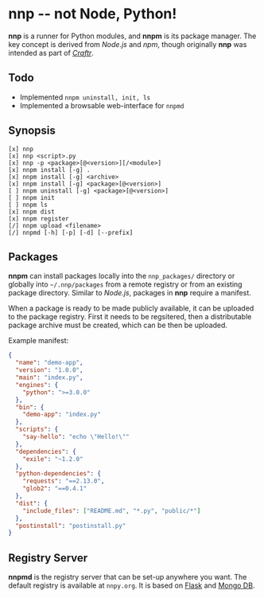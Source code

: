 # nnp -- not Node, Python!

**nnp** is a runner for Python modules, and **nnpm** is its package manager.
The key concept is derived from *Node.js* and *npm*, though originally **nnp**
was intended as part of *[Craftr]*.

  [Craftr]: https://craftr.net

## Todo

- Implemented `nnpm uninstall, init, ls`
- Implemented a browsable web-interface for `nnpmd`

## Synopsis

    [x] nnp
    [x] nnp <script>.py
    [x] nnp -p <package>[@<version>][/<module>]
    [x] nnpm install [-g] .
    [x] nnpm install [-g] <archive>
    [x] nnpm install [-g] <package>[@<version>]
    [ ] nnpm uninstall [-g] <package>[@<version>]
    [ ] nnpm init
    [ ] nnpm ls
    [x] nnpm dist
    [x] nnpm register
    [/] nnpm upload <filename>
    [/] nnpmd [-h] [-p] [-d] [--prefix]

## Packages

**nnpm** can install packages locally into the `nnp_packages/` directory or
globally into `~/.nnp/packages` from a remote registry or from an existing
package directory. Similar to *Node.js*, packages in **nnp** require a manifest.

When a package is ready to be made publicly available, it can be uploaded to
the package registry. First it needs to be regsitered, then a distributable
package archive must be created, which can be then be uploaded.

Example manifest:

```json
{
  "name": "demo-app",
  "version": "1.0.0",
  "main": "index.py",
  "engines": {
    "python": ">=3.0.0"
  },
  "bin": {
    "demo-app": "index.py"
  },
  "scripts": {
    "say-hello": "echo \"Hello!\""
  },
  "dependencies": {
    "exile": "~1.2.0"
  },
  "python-dependencies": {
    "requests": "==2.13.0",
    "glob2": "==0.4.1"
  },
  "dist": {
    "include_files": ["README.md", "*.py", "public/*"]
  },
  "postinstall": "postinstall.py"
}
```

## Registry Server

**nnpmd** is the registry server that can be set-up anywhere you want. The
default registry is available at `nnpy.org`. It is based on [Flask] and
[Mongo DB].

  [Flask]: http://flask.pocoo.org/
  [Mongo DB]: https://www.mongodb.com/
